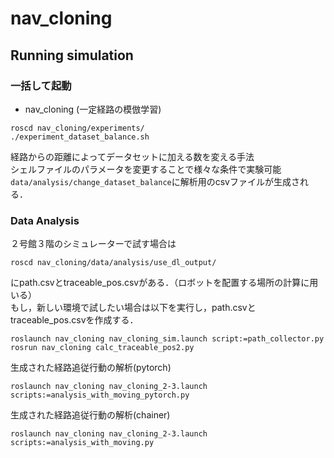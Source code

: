 # nav_cloning
## Running simulation

### 一括して起動
* nav_cloning (一定経路の模倣学習)
```
roscd nav_cloning/experiments/
./experiment_dataset_balance.sh
```
経路からの距離によってデータセットに加える数を変える手法  
シェルファイルのパラメータを変更することで様々な条件で実験可能  
`data/analysis/change_dataset_balance`に解析用のcsvファイルが生成される．

### Data Analysis
２号館３階のシミュレーターで試す場合は  
```
roscd nav_cloning/data/analysis/use_dl_output/
```  
にpath.csvとtraceable_pos.csvがある．（ロボットを配置する場所の計算に用いる）  
もし，新しい環境で試したい場合は以下を実行し，path.csvとtraceable_pos.csvを作成する．
```
roslaunch nav_cloning nav_cloning_sim.launch script:=path_collector.py
rosrun nav_cloning calc_traceable_pos2.py
```  

生成された経路追従行動の解析(pytorch)
```
roslaunch nav_cloning nav_cloning_2-3.launch scripts:=analysis_with_moving_pytorch.py
```
生成された経路追従行動の解析(chainer)
```
roslaunch nav_cloning nav_cloning_2-3.launch scripts:=analysis_with_moving.py
```


